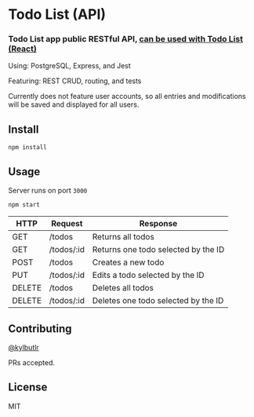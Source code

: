 # Todo List (API)

### Todo List app public RESTful API, [can be used with Todo List (React)](https://github.com/kylbutlr/todo-list-react)

Using: PostgreSQL, Express, and Jest

Featuring: REST CRUD, routing, and tests

Currently does not feature user accounts, so all entries and modifications will be saved and displayed for all users.

## Install

```shell
npm install
```

## Usage

Server runs on port `3000`

```shell
npm start
```

HTTP   | Request              | Response
--- | --- | ---
GET    | /todos     | Returns all todos
GET    | /todos/:id | Returns one todo selected by the ID
POST   | /todos     | Creates a new todo
PUT    | /todos/:id | Edits a todo selected by the ID
DELETE | /todos     | Deletes all todos
DELETE | /todos/:id | Deletes one todo selected by the ID

## Contributing

[@kylbutlr](https://github.com/kylbutlr)

PRs accepted.

## License

MIT
